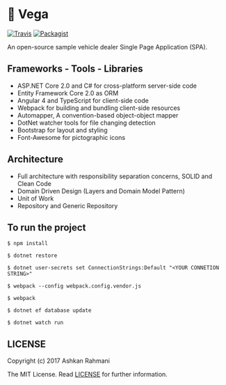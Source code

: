 # :car: Vega 

[![Travis](https://img.shields.io/travis/rust-lang/rust.svg)]()
[![Packagist](https://img.shields.io/packagist/l/doctrine/orm.svg)]()

An open-source sample vehicle dealer Single Page Application (SPA).

## Frameworks - Tools - Libraries

- ASP.NET Core 2.0 and C# for cross-platform server-side code
- Entity Framework Core 2.0 as ORM
- Angular 4 and TypeScript for client-side code
- Webpack for building and bundling client-side resources
- Automapper, A convention-based object-object mapper
- DotNet watcher tools for file changing detection
- Bootstrap for layout and styling
- Font-Awesome for pictographic icons

## Architecture

- Full architecture with responsibility separation concerns, SOLID and Clean Code
- Domain Driven Design (Layers and Domain Model Pattern)
- Unit of Work
- Repository and Generic Repository

## To run the project

`$ npm install`

`$ dotnet restore`

`$ dotnet user-secrets set ConnectionStrings:Default "<YOUR CONNETION STRING>"`

`$ webpack --config webpack.config.vendor.js`

`$ webpack`

`$ dotnet ef database update`

`$ dotnet watch run`

## LICENSE

Copyright (c) 2017 Ashkan Rahmani

The MIT License. Read [LICENSE](LICENSE) for further information.